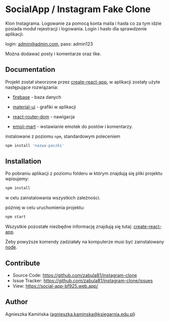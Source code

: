 # SocialApp / Instagram Fake Clone

Klon Instagrama.  Logowanie za pomocą konta maila i hasła co za tym idzie posiada moduł rejestracji i logowania. Login i hasło dla sprawdzenie aplikacji: 

login: admin@admin.com, 
pass: admin123

Można dodawać posty i komentarze oraz like.

## Documentation
Projekt został stworzone przez [create-react-app](https://github.com/facebook/create-react-app), w aplikacji zostały użyte następujące rozwiązania:

* [firebase](https://www.npmjs.com/package/firebase) - baza danych

* [material-ui](https://material-ui.com/) - grafiki w aplikacji

* [react-router-dom](https://reactrouter.com/web/guides/quick-start) - nawigacja

* [emoji-mart](https://github.com/missive/emoji-mart) - wstawianie emotek do postów i komentarzy.

  

instalowane z poziomu `npm`, standardowym poleceniem
```javascript
npm install 'nazwa-paczki'
```
## Installation

Po pobraniu aplikacji z poziomu folderu w którym znajdują się pliki projektu wpisujemy:

```javascript
npm install
```

w celu zainstalowania wszystkich zależności.

później w celu uruchomienia projektu:

```javascript
npm start
```

Wszystkie pozostałe niezbędne informację znajdują się tutaj: [create-react-app](https://github.com/facebook/create-react-app).

Żeby powyższe komendy zadziałały na komputerze musi być zainstalowany [node](https://nodejs.org/en/).


## Contribute
* Source Code: https://github.com/zabula81/instagram-clone
* Issue Tracker: https://github.com/zabula81/instagram-clone/issues
* View: https://social-app-bf925.web.app/

## Author
Agnieszka Kamińska (agnieszka.kaminska@ksiegarnia.edu.pl)



